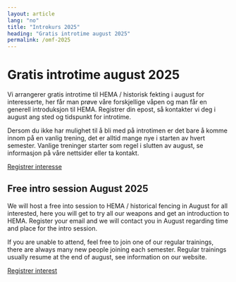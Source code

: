 ```yaml
---
layout: article
lang: "no"
title: "Introkurs 2025"
heading: "Gratis introtime august 2025"
permalink: /omf-2025
---
```


# Gratis introtime august 2025

Vi arrangerer gratis introtime til HEMA / historisk fekting i august for interesserte, her får man prøve våre
forskjellige våpen og man får en generell introduksjon til HEMA. Registrer din epost, så kontakter vi deg i august ang
sted og tidspunkt for introtime.

Dersom du ikke har mulighet til å bli med på introtimen er det bare å komme innom på en vanlig trening, det er alltid
mange nye i starten av hvert semester. Vanlige treninger starter som regel i slutten av august, se informasjon på våre
nettsider eller ta kontakt.

<div class="center-text spacing-4">
  <a
    class="button-link"
    href="https://forms.gle/xzg1Fxo6NavkxyKN8"
    >Registrer interesse</a
  >
</div>

## Free intro session August 2025

We will host a free into session to HEMA / historical fencing in August for all interested, here you will get to try all
our weapons and get an introduction to HEMA. Register your email and we will contact you in August regarding time and
place for the intro session.

If you are unable to attend, feel free to join one of our regular trainings, there are always many new people joining
each semester. Regular trainings usually resume at the end of august, see information on our website.

<div class="center-text spacing-4">
  <a
    class="button-link"
    href="https://forms.gle/xzg1Fxo6NavkxyKN8"
    >Registrer interest</a
  >
</div>
